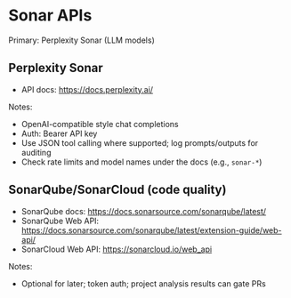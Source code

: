 # Sonar APIs

Primary: Perplexity Sonar (LLM models)

## Perplexity Sonar
- API docs: https://docs.perplexity.ai/

Notes:
- OpenAI-compatible style chat completions
- Auth: Bearer API key
- Use JSON tool calling where supported; log prompts/outputs for auditing
- Check rate limits and model names under the docs (e.g., `sonar-*`)

## SonarQube/SonarCloud (code quality)
- SonarQube docs: https://docs.sonarsource.com/sonarqube/latest/
- SonarQube Web API: https://docs.sonarsource.com/sonarqube/latest/extension-guide/web-api/
- SonarCloud Web API: https://sonarcloud.io/web_api

Notes:
- Optional for later; token auth; project analysis results can gate PRs

